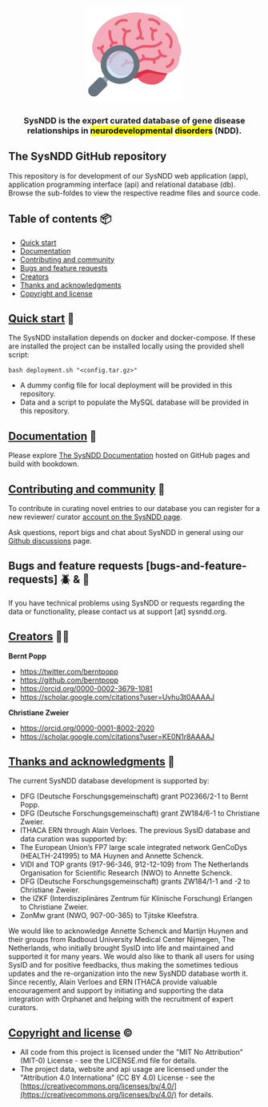 <p align="center">
  <a href="https://sysndd.dbmr.unibe.ch/">
    <img src="app/public/img/icons/android-chrome-192x192.png" alt="SysNDD logo" width="192" height="192">
  </a>
</p>

<h3 align="center">
SysNDD is the expert curated database of gene disease relationships in <mark>neurodevelopmental</mark> <mark>disorders</mark> (NDD).
</h3>


## The SysNDD GitHub repository

This repository is for development of our SysNDD web application (app), application programming interface (api) and relational database (db). Browse the sub-foldes to view the respective readme files and source code.



## Table of contents 📦

- [Quick start](#quick-start)
- [Documentation](#documentation)
- [Contributing and community](#contributing-and-community)
- [Bugs and feature requests](#bugs-and-feature-requests)
- [Creators](#creators)
- [Thanks and acknowledgments](#thanks-and-acknowledgments)
- [Copyright and license](#copyright-and-license)



## [Quick start](#quick-start) 🏁
The SysNDD installation depends on docker and docker-compose.
If these are installed the project can be installed locally using the provided shell script:

```
bash deployment.sh "<config.tar.gz>"
```

- A dummy config file for local deployment will be provided in this repository.
- Data and a script to populate the MySQL database will be provided in this repository.



## [Documentation](#documentation) 📝
Please explore [The SysNDD Documentation](https://berntpopp.github.io/sysndd/) hosted on GitHub pages and build with bookdown.


## [Contributing and community](#contributing-and-community) 👥
To contribute in curating novel entries to our database you can register for a new reviewer/ curator [account on the SysNDD page](https://sysndd.dbmr.unibe.ch/Register).

Ask questions, report bigs and chat about SysNDD in general using our [Github discussions](https://github.com/berntpopp/sysndd/discussions) page.


## Bugs and feature requests [bugs-and-feature-requests] 🪲 & 🌟
If you have technical problems using SysNDD or requests regarding the data or functionality, please contact us at support [at] sysndd.org.


## [Creators](#creators) 👩‍🔬

**Bernt Popp**

- <https://twitter.com/berntpopp>
- <https://github.com/berntpopp>
- <https://orcid.org/0000-0002-3679-1081>
- <https://scholar.google.com/citations?user=Uvhu3t0AAAAJ>

**Christiane Zweier**

- <https://orcid.org/0000-0001-8002-2020>
- <https://scholar.google.com/citations?user=KE0N1r8AAAAJ>



## [Thanks and acknowledgments](#thanks-and-acknowledgments) 🤗
The current SysNDD database development is supported by:
- DFG (Deutsche Forschungsgemeinschaft) grant PO2366/2-1 to Bernt Popp.
- DFG (Deutsche Forschungsgemeinschaft) grant ZW184/6-1 to Christiane Zweier.
- ITHACA ERN through Alain Verloes.
The previous SysID database and data curation was supported by:
- The European Union’s FP7 large scale integrated network GenCoDys (HEALTH-241995) to MA Huynen and Annette Schenck.
- VIDI and TOP grants (917-96-346, 912-12-109) from The Netherlands Organisation for Scientific Research (NWO) to Annette Schenck.
- DFG (Deutsche Forschungsgemeinschaft) grants ZW184/1-1 and -2 to Christiane Zweier.
- the IZKF (Interdisziplinäres Zentrum für Klinische Forschung) Erlangen to Christiane Zweier.
- ZonMw grant (NWO, 907-00-365) to Tjitske Kleefstra.

We would like to acknowledge Annette Schenck and Martijn Huynen and their groups from Radboud University Medical Center Nijmegen, The Netherlands, who initially brought SysID into life and maintained and supported it for many years. We would also like to thank all users for using SysID and for positive feedbacks, thus making the sometimes tedious updates and the re-organization into the new SysNDD database worth it. Since recently, Alain Verloes and ERN ITHACA provide valuable encouragement and support by initiating and supporting the data integration with Orphanet and helping with the recruitment of expert curators.



## [Copyright and license](#copyright-and-license) ©️
- All code from this project is licensed under the "MIT No Attribution" (MIT-0) License - see the LICENSE.md file for details.
- The project data, website and api usage are licensed under the "Attribution 4.0 Internationa" (CC BY 4.0) License - see the [https://creativecommons.org/licenses/by/4.0/](https://creativecommons.org/licenses/by/4.0/) for details.